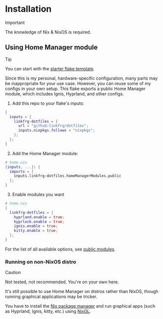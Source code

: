 # Installation

> [!IMPORTANT]
> The knowledge of Nix & NixOS is required.

## Using Home Manager module

> [!TIP]
> You can start with the [starter flake template](https://github.com/linkfrg/dotfiles/blob/main/templates/starter).

Since this is my personal, hardware-specific configuration, many parts may be inappropriate for your use case.
However, you can reuse some of my configs in your own setup. This flake exports a public Home Manager module, which includes Ignis, Hyprland, and other configs.

1. Add this repo to your flake's inputs:

```nix
{
  inputs = {
    linkfrg-dotfiles = {
      url = "github:linkfrg/dotfiles";
      inputs.nixpkgs.follows = "nixpkgs";
    };
  };
}
```

2. Add the Home Manager module:

```nix
# home.nix
{inputs, ...}: {
  imports = [
    inputs.linkfrg-dotfiles.homeManagerModules.public
  ];
}
```

3. Enable modules you want

```nix
# home.nix
{
  linkfrg-dotfiles = {
    hyprland.enable = true;
    hyprlock.enable = true;
    ignis.enable = true;
    kitty.enable = true;
  };
}
```

For the list of all available options, see [public modules](https://github.com/linkfrg/dotfiles/tree/main/modules/public).

### Running on non-NixOS distro

> [!CAUTION]
> Not tested, not recommended. You're on your own here.

It's still possible to use Home Manager on distros rather than NixOS, though running graphical applications may be tricker.

You have to install the [Nix package manager](https://nixos.org/download) and run graphical apps (such as Hyprland, Ignis, kitty, etc.) using [NixGL](https://github.com/nix-community/nixGL).
